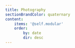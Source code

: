 ```yaml
---
title: Photography
sectionBrandColor: quaternary
content:
    items: '@self.modular'
    order:
        by: date
        dir: desc
---
```


